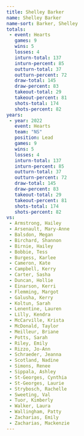 ```yaml
---
title: Shelley Barker
name: Shelley Barker
name-sort: Barker, Shelley
totals:
 - event: Hearts
   games: 9
   wins: 5
   losses: 4
   inturn-total: 137
   inturn-percent: 85
   outturn-total: 37
   outturn-percent: 72
   draw-total: 145
   draw-percent: 83
   takeout-total: 29
   takeout-percent: 81
   shots-total: 174
   shots-percent: 82
years:
 - year: 2022
   event: Hearts
   team: "NS"
   position: Lead
   games: 9
   wins: 5
   losses: 4
   inturn-total: 137
   inturn-percent: 85
   outturn-total: 37
   outturn-percent: 72
   draw-total: 145
   draw-percent: 83
   takeout-total: 29
   takeout-percent: 81
   shots-total: 174
   shots-percent: 82
vs:
 - Armstrong, Hailey
 - Arsenault, Mary-Anne
 - Balsdon, Megan
 - Birchard, Shannon
 - Birnie, Hailey
 - Bobbie, Tess
 - Burgess, Karlee
 - Cameron, Kate
 - Campbell, Kerry
 - Carter, Sasha
 - Duncan, Hollie
 - Einarson, Kerri
 - Flemming, Margot
 - Galusha, Kerry
 - Koltun, Sarah
 - Lenentine, Lauren
 - Lilly, Kendra
 - McCarville, Krista
 - McDonald, Taylor
 - Meilleur, Briane
 - Potts, Sarah
 - Riley, Emily
 - Rizzo, Jo-Ann
 - Schraeder, Jeanna
 - Scotland, Nadine
 - Simons, Renee
 - Sippala, Ashley
 - St-Georges, Cynthia
 - St-Georges, Laurie
 - Strybosch, Rachelle
 - Sweeting, Val
 - Tuor, Kimberly
 - Walker, Laura
 - Wallingham, Patty
 - Zacharias, Emily
 - Zacharias, Mackenzie
---
```

